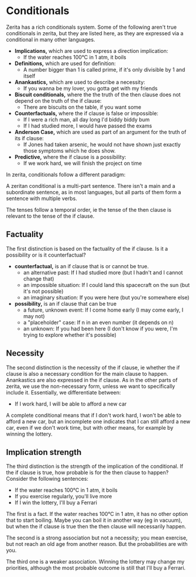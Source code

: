 # Conditionals

Zerita has a rich conditionals system.
Some of the following aren't true conditionals in zerita, but they are listed here, as they are expressed via a conditional in many other languages.

- **Implications,** which are used to express a direction implication:
    - If the water reaches 100°C in 1 atm, it boils
- **Definitions,** which are used for definition:
    - A number bigger than 1 is called prime, if it's only divisible by 1 and itself
- **Anankastics,** which are used to describe a necessity:
    - If you wanna be my lover, you gotta get with my friends
- **Biscuit conditionals,** where the the truth of the then clause does not depend on the truth of the if clause:
    - There are biscuits on the table, if you want some
- **Counterfactuals,** where the if clause is false or impossible:
    - If I were a rich man, all day long I'd biddy biddy bum
    - If I had studied more, I would have passed the exams
- **Anderson Case,** which are used as part of an argument for the truth of its if clause:
    - If Jones had taken arsenic, he would not have shown just exactly those symptoms which he does show.
- **Predictive,** where the if clause is a possibility:
    - If we work hard, we will finish the project on time

In zerita, conditionals follow a different paradigm:

A zeritan conditional is a multi-part sentence.
There isn't a main and a subordinate sentence, as in most languages, but all parts of them form a sentence with multiple verbs.

The tenses follow a temporal order, ie the tense of the then clause is relevant to the tense of the if clause.

## Factuality

The first distinction is based on the factuality of the if clause.
Is it a possibility or is it counterfactual?

- **counterfactual,** is an if clause that is or cannot be true.
    - an alternative past: If I had studied more (but I hadn't and I cannot change that)
    - an impossible situation: If I could land this spacecraft on the sun (but it's not possible)
    - an imaginary situation: If you were here (but you're somewhere else)
- **possibility,** is an if clause that can be true
    - a future, unknown event: If I come home early (I may come early, I may not)
    - a "placeholder" case: If n in an even number (it depends on n)
    - an unknown: If you had been here (I don't know if you were, I'm trying to explore whether it's possible)

## Necessity

The second distinction is the necessity of the if clause, ie whether the if clause is also a necessary condition for the main clause to happen.
Anankastics are also expressed in the if clause.
As in the other parts of zerita, we use the non-necessary form, unless we want to specifically include it.
Essentially, we differentiate between:

- If I work hard, I will be able to afford a new car

A complete conditional means that if I don't work hard, I won't be able to afford a new car, but an incomplete one indicates that I can still afford a new car, even if we don't work time, but with other means, for example by winning the lottery.

## Implication strength

The third distinction is the strength of the implication of the conditional.
If the if clause is true, how probable is for the then clause to happen?
Consider the following sentences:

- If the water reaches 100°C in 1 atm, it boils
- If you exercise regularly, you'll live more
- If I win the lottery, I'll buy a Ferrari

The first is a fact.
If the water reaches 100°C in 1 atm, it has no other option that to start boiling.
Maybe you can boil it in another way (eg in vacuum), but when the if clause is true then the then clause will necessarily happen.

The second is a strong association but not a necessity; you mean exercise, but not reach an old age from another reason.
But the probabilities are with you.

The third one is a weaker association.
Winning the lottery may change my priorities, although the most probable outcome is still that I'll buy a Ferrari.
